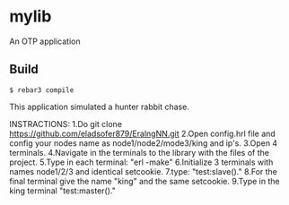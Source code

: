 mylib
=====

An OTP application

Build
-----

    $ rebar3 compile

This application simulated a hunter rabbit chase.

INSTRACTIONS:
1.Do git clone https://github.com/eladsofer879/EralngNN.git
2.Open config.hrl file and config your nodes name as node1/node2/mode3/king and ip's.
3.Open 4 terminals.
4.Navigate in the terminals to the library with the files of the project.
5.Type in each terminal: "erl -make"
6.Initialize 3 terminals with names node1/2/3 and identical setcookie.
7.type: "test:slave()."
8.For the final terminal give the name "king" and the same setcookie.
9.Type in the king terminal "test:master()."